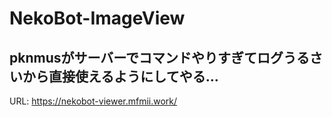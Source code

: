 # NekoBot-ImageView
pknmusがサーバーでコマンドやりすぎてログうるさいから直接使えるようにしてやる…
---
URL: https://nekobot-viewer.mfmii.work/
